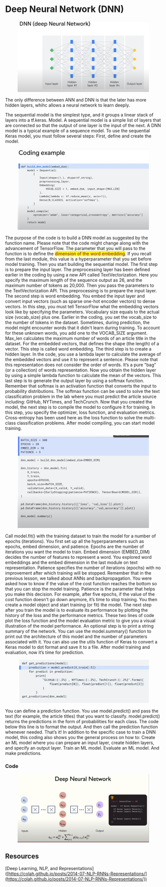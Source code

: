 # Deep Neural Network (DNN)

<figure><img src="../../.gitbook/assets/image (40) (1).png" alt=""><figcaption></figcaption></figure>

The only difference between ANN and DNN is that the later has more hidden layers, whihc allows a neural network to learn deeply.

The sequential model is the simplest type, and it groups a linear stack of layers into a tf.keras. Model. A sequential model is a simple list of layers that are connected so that the output of one layer is the input of the next. A DNN model is a typical example of a sequence model. To use the sequential Keras model, you must follow several steps: First, define and create the model.

<figure><img src="../../.gitbook/assets/image (1) (1) (1).png" alt=""><figcaption></figcaption></figure>

The purpose of the code is to build a DNN model as suggested by the function name. Please note that the code might change along with the advancement of TensorFlow. The parameter that you will pass to the function is to define the <mark style="color:purple;">dimension of the word embedding</mark>. If you recall from the last module, this value is a hyperparameter that you set before model training. Then you start building the sequential model. The first step is to prepare the input layer. The preprocessing layer has been defined earlier in the coding by using a new API called TextVectorization. Here you specify the maximum length of the sequence output as 26, and the maximum number of tokens as 20,000. Then you pass the parameters to the TextVectorization API. This preprocessing is to prepare the input layer. The second step is word embedding. You embed the input layer and convert input vectors (such as sparse one-hot encoder vectors) to dense vectors. In this step, you must tell TensorFlow what the embedding vectors look like by specifying the parameters. Vocabulary size equals to the actual size (vocab\_size) plus one. Earlier in the coding, you set the vocab\_size to the number of tokens in the dataset. Sometimes, during prediction, the model might encounter words that it didn't learn during training. To account for these unknown words, you add one to the VOCAB\_SIZE argument. Max\_len calculates the maximum number of words of an article title in the dataset. For the embedded vectors, that defines the shape (the length) of a vector. This step is called word embedding. The third step is to create a hidden layer. In the code, you use a lambda layer to calculate the average of the embedded vectors and use it to represent a sentence. Please note that this representation does not consider the order of words. It’s a pure "bag” (or a collection) of words representation. Now you obtain the hidden layer by using a simple lambda function to calculate the mean of the vectors. This last step is to generate the output layer by using a softmax function. Remember that softmax is an activation function that converts the input to probability distributions. The softmax function can be used to solve the text classification problem in the lab where you must predict the article source including: GitHub, NYTimes, and TechCrunch. Now that you created the model, the next step is to compile the model to configure it for training. In this step, you specify the optimizer, loss function, and evaluation metrics. Cross-entropy has been used here as the loss function to solve the multi-class classification problems. After model compiling, you can start model training.&#x20;

<figure><img src="../../.gitbook/assets/image (2) (1) (1).png" alt=""><figcaption></figcaption></figure>

Call model.fit() with the training dataset to train the model for a number of epochs (iterations). You first set up all the hyperparameters such as epochs, embed dimension, and patience. Epochs are the number of iterations you want the model to train. Embed dimension (EMBED\_DIM) decides the number of features to represent a word. You explored word embeddings and the embed dimension in the last module on text representation. Patience specifies the number of iterations (epochs) with no improvement after which training will be stopped. Remember that in the previous lesson, we talked about ANNs and backpropagation. You were asked how to know if the value of the cost function reaches the bottom so that you can stop the model training. Patience is the parameter that helps you make this decision. For example, after five epochs, if the value of the cost function doesn't go down anymore, it’s time to stop training. You then create a model object and start training (or fit) the model. The next step after you train the model is to evaluate its performance by plotting the history of the loss and the performance metrics. These two lines of code plot the loss function and the model evaluation metric to give you a visual illustration of the model performance. An optional step is to print a string summary of the network. You can use the model.summary() function to print out the architecture of this model and the number of parameters associated with it. You can also use the utils function of Keras to convert a Keras model to dot format and save it to a file. After model training and evaluation, now it’s time for prediction.&#x20;

<figure><img src="../../.gitbook/assets/image (3) (1) (1).png" alt=""><figcaption></figcaption></figure>

You can define a prediction function. You use model.predict() and pass the text (for example, the article titles) that you want to classify. model.predict() returns the predictions in the form of probabilities for each class. The code below this line is to format the output. And then call the prediction function whenever needed. That’s it! In addition to the specific case to train a DNN model, this coding also shows you the general process on how to: Create an ML model where you can prepare an input layer, create hidden layers, and specify an output layer. Train an ML model. Evaluate an ML model. And make predictions.

### Code

<figure><img src="../../.gitbook/assets/image (9) (1).png" alt=""><figcaption></figcaption></figure>

## Resources

\[Deep Learning, NLP, and Representations]\([https://colah.github.io/posts/2014-07-NLP-RNNs-Representations/](https://colah.github.io/posts/2014-07-NLP-RNNs-Representations/))
